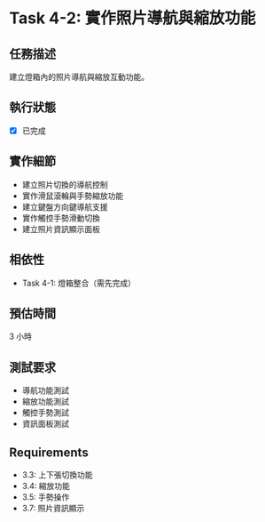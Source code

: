 # Task 4-2: 實作照片導航與縮放功能

## 任務描述

建立燈箱內的照片導航與縮放互動功能。

## 執行狀態

- [x] 已完成

## 實作細節

- 建立照片切換的導航控制
- 實作滑鼠滾輪與手勢縮放功能
- 建立鍵盤方向鍵導航支援
- 實作觸控手勢滑動切換
- 建立照片資訊顯示面板

## 相依性

- Task 4-1: 燈箱整合（需先完成）

## 預估時間

3 小時

## 測試要求

- 導航功能測試
- 縮放功能測試
- 觸控手勢測試
- 資訊面板測試

## Requirements

- 3.3: 上下張切換功能
- 3.4: 縮放功能
- 3.5: 手勢操作
- 3.7: 照片資訊顯示
